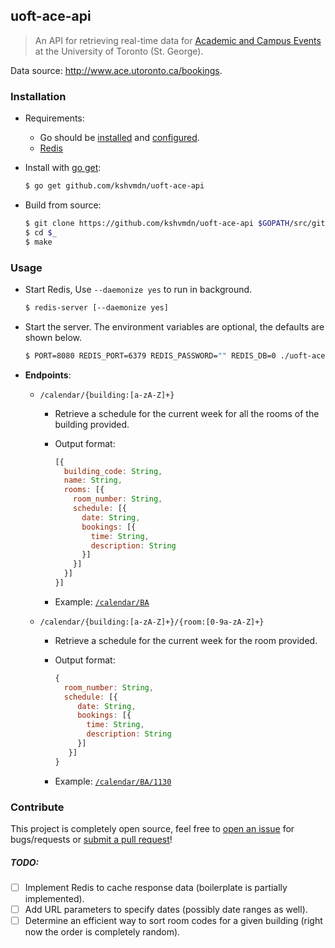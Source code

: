 ## uoft-ace-api

> An API for retrieving real-time data for [Academic and Campus Events](http://www.ace.utoronto.ca/) at the University of Toronto (St. George).

Data source: http://www.ace.utoronto.ca/bookings.

### Installation

  - Requirements:

    - Go should be [installed](https://golang.org/doc/install) and [configured](https://golang.org/doc/install#testing).
    - [Redis](https://redis.io/)

  - Install with [go get](https://golang.org/cmd/go/):
    
    ```sh
    $ go get github.com/kshvmdn/uoft-ace-api
    ```

  - Build from source:

    ```sh
    $ git clone https://github.com/kshvmdn/uoft-ace-api $GOPATH/src/github.com/kshvmdn/uoft-ace-api
    $ cd $_
    $ make
    ```

### Usage

  - Start Redis, Use `--daemonize yes` to run in background.

    ```sh
    $ redis-server [--daemonize yes]
    ```

  - Start the server. The environment variables are optional, the defaults are shown below.

    ```sh
    $ PORT=8080 REDIS_PORT=6379 REDIS_PASSWORD="" REDIS_DB=0 ./uoft-ace-api
    ```

  - **Endpoints**:
    
    - `/calendar/{building:[a-zA-Z]+}`

      - Retrieve a schedule for the current week for all the rooms of the building provided.
      - Output format:

        ```js
        [{
          building_code: String,
          name: String,
          rooms: [{
            room_number: String,
            schedule: [{
              date: String,
              bookings: [{
                time: String,
                description: String
              }]
            }]
          }]
        }]
        ```

      - Example: [`/calendar/BA`](http://localhost:8080/calendar/ba)

    - `/calendar/{building:[a-zA-Z]+}/{room:[0-9a-zA-Z]+}`

      - Retrieve a schedule for the current week for the room provided.
      - Output format:

        ```js
        {
          room_number: String,
          schedule: [{
             date: String,
             bookings: [{
               time: String,
               description: String
             }]
           }]
        }
        ```

      - Example: [`/calendar/BA/1130`](http://localhost:8080/calendar/ba/1130)

### Contribute

This project is completely open source, feel free to [open an issue](https://github.com/kshvmdn/issues) for bugs/requests or [submit a pull request](https://github.com/kshvmdn/pulls)!

##### TODO:

  - [ ] Implement Redis to cache response data (boilerplate is partially implemented).
  - [ ] Add URL parameters to specify dates (possibly date ranges as well).
  - [ ] Determine an efficient way to sort room codes for a given building (right now the order is completely random).
